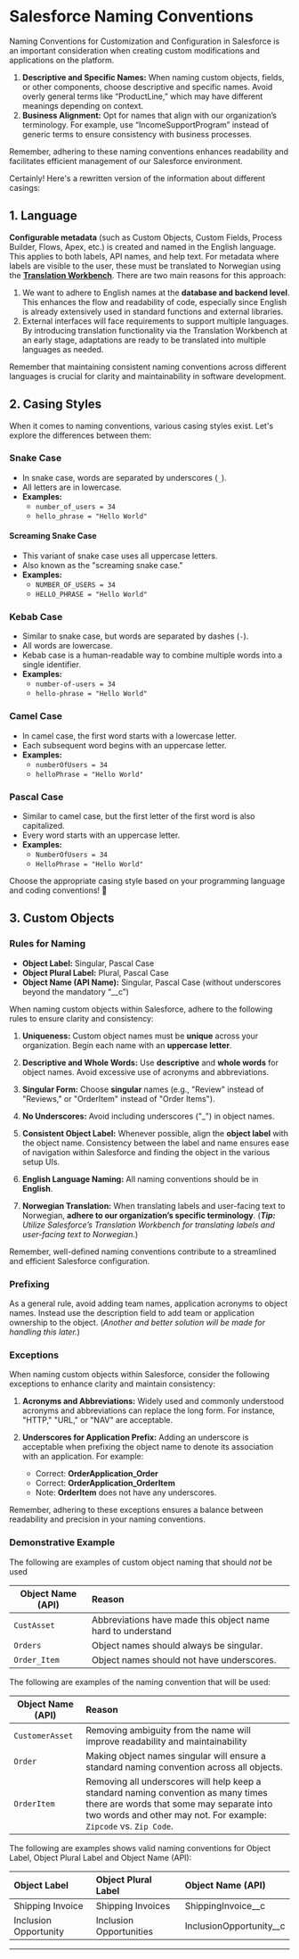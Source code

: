 # Salesforce Naming Conventions
Naming Conventions for Customization and Configuration in Salesforce is an important consideration when creating custom modifications and applications on the platform.

1. **Descriptive and Specific Names:** When naming custom objects, fields, or other components, choose descriptive and specific names. Avoid overly general terms like “ProductLine,” which may have different meanings depending on context.
2.	**Business Alignment:** Opt for names that align with our organization’s terminology. For example, use “IncomeSupportProgram” instead of generic terms to ensure consistency with business processes.

Remember, adhering to these naming conventions enhances readability and facilitates efficient management of our Salesforce environment.

Certainly! Here's a rewritten version of the information about different casings:

## 1. Language
**Configurable metadata** (such as Custom Objects, Custom Fields, Process Builder, Flows, Apex, etc.) is created and named in the English language. This applies to both labels, API names, and help text. For metadata where labels are visible to the user, these must be translated to Norwegian using the **[Translation Workbench](https://help.salesforce.com/s/articleView?id=sf.workbench_overview.htm&type=5)**. There are two main reasons for this approach:

1. We want to adhere to English names at the **database and backend level**. This enhances the flow and readability of code, especially since English is already extensively used in standard functions and external libraries.
2. External interfaces will face requirements to support multiple languages. By introducing translation functionality via the Translation Workbench at an early stage, adaptations are ready to be translated into multiple languages as needed.

Remember that maintaining consistent naming conventions across different languages is crucial for clarity and maintainability in software development.

## 2. Casing Styles
When it comes to naming conventions, various casing styles exist. Let's explore the differences between them:

### Snake Case
- In snake case, words are separated by underscores (```_```).
- All letters are in lowercase.
- **Examples:**
    - `number_of_users = 34`
    - `hello_phrase = "Hello World"`

#### Screaming Snake Case
- This variant of snake case uses all uppercase letters.
- Also known as the "screaming snake case."
- **Examples:**
    - `NUMBER_OF_USERS = 34`
    - `HELLO_PHRASE = "Hello World"`

### Kebab Case
- Similar to snake case, but words are separated by dashes (```-```).
- All words are lowercase.
- Kebab case is a human-readable way to combine multiple words into a single identifier.
- **Examples:**
    - `number-of-users = 34`
    - `hello-phrase = "Hello World"`

### Camel Case
- In camel case, the first word starts with a lowercase letter.
- Each subsequent word begins with an uppercase letter.
- **Examples:**
    - `numberOfUsers = 34`
    - `helloPhrase = "Hello World"`

### Pascal Case
- Similar to camel case, but the first letter of the first word is also capitalized.
- Every word starts with an uppercase letter.
- **Examples:**
    - `NumberOfUsers = 34`
    - `HelloPhrase = "Hello World"`

Choose the appropriate casing style based on your programming language and coding conventions! 🚀

## 3. Custom Objects
### Rules for Naming
- **Object Label:** Singular, Pascal Case
- **Object Plural Label:** Plural, Pascal Case
- **Object Name (API Name):** Singular, Pascal Case (without underscores beyond the mandatory “__c”)

When naming custom objects within Salesforce, adhere to the following rules to ensure clarity and consistency:

1. **Uniqueness:** Custom object names must be **unique** across your organization. Begin each name with an **uppercase letter**.

2. **Descriptive and Whole Words:** Use **descriptive** and **whole words** for object names. Avoid excessive use of acronyms and abbreviations.

3. **Singular Form:** Choose **singular** names (e.g., "Review" instead of "Reviews," or "OrderItem" instead of "Order Items").

4. **No Underscores:** Avoid including underscores ("_") in object names.

5. **Consistent Object Label:** Whenever possible, align the **object label** with the object name. Consistency between the label and name ensures ease of navigation within Salesforce and finding the object in the various setup UIs.

6. **English Language Naming:** All naming conventions should be in **English**.

7. **Norwegian Translation:** When translating labels and user-facing text to Norwegian, **adhere to our organization’s specific terminology**. (***Tip:** Utilize Salesforce’s Translation Workbench for translating labels and user-facing text to Norwegian.*)

Remember, well-defined naming conventions contribute to a streamlined and efficient Salesforce configuration.

### Prefixing
As a general rule, avoid adding team names, application acronyms to object names. Instead use the description field to add team or application ownership to the object. (*Another and better solution will be made for handling this later.*)

### Exceptions
When naming custom objects within Salesforce, consider the following exceptions to enhance clarity and maintain consistency:

1. **Acronyms and Abbreviations:** Widely used and commonly understood acronyms and abbreviations can replace the long form. For instance, "HTTP," "URL," or "NAV" are acceptable.

2. **Underscores for Application Prefix:** Adding an underscore is acceptable when prefixing the object name to denote its association with an application. For example:
   - Correct: **OrderApplication_Order**
   - Correct: **OrderApplication_OrderItem**
   - Note: **OrderItem** does not have any underscores.

Remember, adhering to these exceptions ensures a balance between readability and precision in your naming conventions.

### Demonstrative Example
The following are examples of custom object naming that should *not* be used 

|Object Name (API) | Reason |
|-------------|:--------|
```CustAsset```| Abbreviations have made this object name hard to understand 
```Orders``` | Object names should always be singular. 
```Order_Item``` | Object names should not have underscores. 

The following are examples of the naming convention that will be used:

|Object Name (API) | Reason |
|-------------|:--------|
```CustomerAsset``` | Removing ambiguity from the name will improve readability and maintainability 
```Order``` |  Making object names singular will ensure a standard naming convention across all objects. 
```OrderItem``` | Removing all underscores will help keep a standard naming convention as many times there are words that some may separate into two words and other may not. For example: ```Zipcode``` vs. ```Zip Code```.

The following are examples shows valid naming conventions for Object Label, Object Plural Label and Object Name (API):

| Object Label | Object Plural Label | Object Name (API) |
|:-------------|:-------------|:-------------|
Shipping Invoice | Shipping Invoices | ShippingInvoice__c
Inclusion Opportunity | Inclusion Opportunities | InclusionOpportunity__c

____

